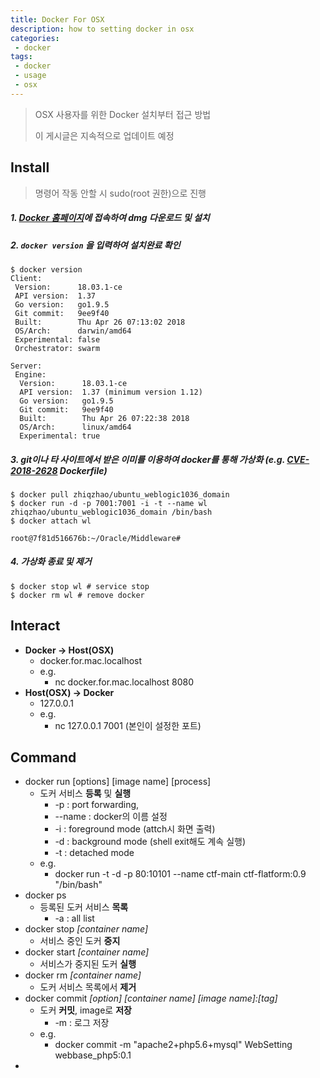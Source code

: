```yaml
---
title: Docker For OSX
description: how to setting docker in osx
categories:
 - docker
tags:
 - docker
 - usage
 - osx
---
```


> OSX 사용자를 위한 Docker 설치부터 접근 방법
>
> 이 게시글은 지속적으로 업데이트 예정

<!-- more --> 

## Install

> 명령어 작동 안할 시 sudo(root 권한)으로 진행

##### 1. [Docker 홈페이지](https://store.docker.com/editions/community/docker-ce-desktop-mac)에 접속하여 dmg 다운로드 및 설치

##### 2. `docker version` 을 입력하여 설치완료 확인

```
$ docker version
Client:
 Version:      18.03.1-ce
 API version:  1.37
 Go version:   go1.9.5
 Git commit:   9ee9f40
 Built:        Thu Apr 26 07:13:02 2018
 OS/Arch:      darwin/amd64
 Experimental: false
 Orchestrator: swarm

Server:
 Engine:
  Version:      18.03.1-ce
  API version:  1.37 (minimum version 1.12)
  Go version:   go1.9.5
  Git commit:   9ee9f40
  Built:        Thu Apr 26 07:22:38 2018
  OS/Arch:      linux/amd64
  Experimental: true
```

##### 3. git이나 타 사이트에서 받은 이미를 이용하여 docker를 통해 가상화 (e.g. [CVE-2018-2628](https://nvd.nist.gov/vuln/detail/CVE-2018-2628) Dockerfile)

```
$ docker pull zhiqzhao/ubuntu_weblogic1036_domain
$ docker run -d -p 7001:7001 -i -t --name wl zhiqzhao/ubuntu_weblogic1036_domain /bin/bash
$ docker attach wl

root@7f81d516676b:~/Oracle/Middleware#
```

##### 4. 가상화 종료 및 제거

```
$ docker stop wl # service stop
$ docker rm wl # remove docker
```

## Interact

- **Docker -> Host(OSX)**
  - docker.for.mac.localhost
  - e.g. 
    - nc docker.for.mac.localhost 8080
- **Host(OSX) -> Docker**
  - 127.0.0.1
  - e.g. 
    - nc 127.0.0.1 7001 (본인이 설정한 포트)

## Command

- docker run \[options\] \[image name\] \[process\]
  - 도커 서비스 **등록** 및 **실행**
    - -p : port forwarding,
    - --name : docker의 이름 설정 
    - -i : foreground mode (attch시 화면 출력)
    - -d : background mode (shell exit해도 계속 실행) 
    - -t : detached mode
  - e.g.
    - docker run -t -d -p 80:10101  --name ctf-main ctf-flatform:0.9 "/bin/bash"
- docker ps
  - 등록된 도커 서비스 **목록**
    - -a : all list
- docker stop *[container name]*
  - 서비스 중인 도커 **중지**
- docker start *[container name]*
  -  서비스가 중지된 도커 **실행**
- docker rm *[container name]*
  - 도커 서비스 목록에서 **제거**
- docker commit *\[option\] \[container name\] \[image name\]:\[tag\]* 
  - 도커 **커밋**, image로 **저장**
    - -m : 로그 저장
  - e.g.
    -  docker commit -m "apache2+php5.6+mysql" WebSetting webbase_php5:0.1
- 